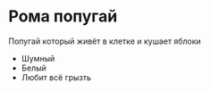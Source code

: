 # Рома попугай

Попугай который живёт в клетке и кушает яблоки

+ Шумный
+ Белый
+ Любит всё грызть 